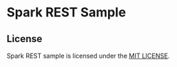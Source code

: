 # Spark REST Sample

## License

Spark REST sample is licensed under the [MIT LICENSE](./LICENSE.txt).
